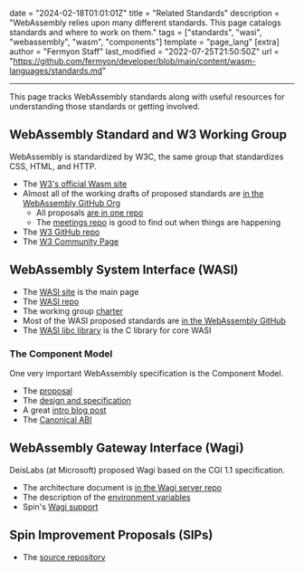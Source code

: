 date = "2024-02-18T01:01:01Z"
title = "Related Standards"
description = "WebAssembly relies upon many different standards. This page catalogs standards and where to work on them."
tags = ["standards", "wasi", "webassembly", "wasm", "components"]
template = "page_lang"
[extra]
author = "Fermyon Staff"
last_modified = "2022-07-25T21:50:50Z"
url = "https://github.com/fermyon/developer/blob/main/content/wasm-languages/standards.md"

---

This page tracks WebAssembly standards along with useful resources for understanding those standards or getting involved.

## WebAssembly Standard and W3 Working Group

WebAssembly is standardized by W3C, the same group that standardizes CSS, HTML, and HTTP.

- The [W3's official Wasm site](https://www.w3.org/wasm/)
- Almost all of the working drafts of proposed standards are [in the WebAssembly GitHub Org](https://github.com/WebAssembly)
    - All proposals [are in one repo](https://github.com/WebAssembly/proposals)
    - The [meetings repo](https://github.com/WebAssembly/meetings) is good to find out when things are happening
- The [W3 GitHub repo](https://github.com/w3c/wasm-wg/)
- The [W3 Community Page](https://www.w3.org/community/webassembly/)

## WebAssembly System Interface (WASI)

- The [WASI site](https://wasi.dev) is the main page
- The [WASI repo](https://github.com/WebAssembly/WASI)
- The working group [charter](https://github.com/WebAssembly/WASI/blob/main/Charter.md)
- Most of the WASI proposed standards are [in the WebAssembly GitHub](https://github.com/orgs/WebAssembly/repositories?q=wasi)
- The [WASI libc library](https://github.com/WebAssembly/wasi-libc) is the C library for core WASI

### The Component Model

One very important WebAssembly specification is the Component Model.

- The [proposal](https://github.com/WebAssembly/component-model)
- The [design and specification](https://github.com/WebAssembly/component-model)
- A great [intro blog post](https://www.fermyon.com/blog/webassembly-component-model)
- The [Canonical ABI](https://github.com/WebAssembly/component-model/blob/main/design/mvp/CanonicalABI.md)

## WebAssembly Gateway Interface (Wagi)

DeisLabs (at Microsoft) proposed Wagi based on the CGI 1.1 specification.

- The architecture document is [in the Wagi server repo](https://github.com/deislabs/wagi/blob/main/docs/architecture.md)
- The description of the [environment variables](https://github.com/deislabs/wagi/blob/main/docs/environment_variables.md)
- Spin's [Wagi support](../spin/v2/http-trigger)

## Spin Improvement Proposals (SIPs)

- The [source repository](https://github.com/spinframework/spin/tree/main/docs/content/sips)
